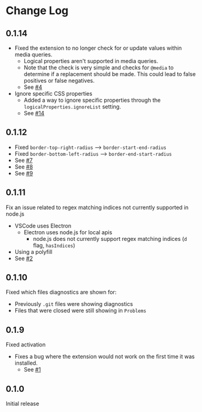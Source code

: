 # Change Log

## 0.1.14

- Fixed the extension to no longer check for or update values within media queries.
  - Logical properties aren't supported in media queries.
  - Note that the check is very simple and checks for `@media` to determine if a replacement should be made. This could lead to false positives or false negatives.
  - See [#4](https://github.com/coderfin/logical-properties/issues/4)
- Ignore specific CSS properties
  - Added a way to ignore specific properties through the `logicalProperties.ignoreList` setting.
  - See [#14](https://github.com/coderfin/logical-properties/issues/14)

## 0.1.12

- Fixed `border-top-right-radius` --> `border-start-end-radius`
- Fixed `border-bottom-left-radius` --> `border-end-start-radius`
- See [#7](https://github.com/coderfin/logical-properties/issues/7)
- See [#8](https://github.com/coderfin/logical-properties/issues/8)
- See [#9](https://github.com/coderfin/logical-properties/issues/9)

## 0.1.11

Fix an issue related to regex matching indices not currently supported in node.js

- VSCode uses Electron
  - Electron uses node.js for local apis
    - node.js does not currently support regex matching indices (`d` flag, `hasIndices`)
- Using a polyfill
- See [#2](https://github.com/coderfin/logical-properties/issues/2)

## 0.1.10

Fixed which files diagnostics are shown for:

- Previously `.git` files were showing diagnostics
- Files that were closed were still showing in `Problems`

## 0.1.9

Fixed activation

- Fixes a bug where the extension would not work on the first time it was installed.
  - See [#1](https://github.com/coderfin/logical-properties/issues/1)

## 0.1.0

Initial release
